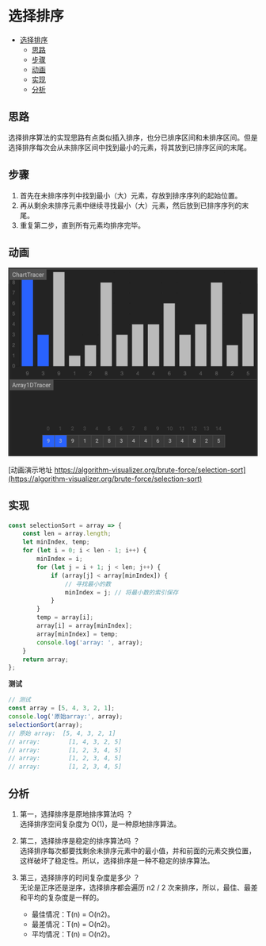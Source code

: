 选择排序
===
<!-- TOC -->

- [选择排序](#选择排序)
	- [思路](#思路)
	- [步骤](#步骤)
	- [动画](#动画)
	- [实现](#实现)
	- [分析](#分析)

<!-- /TOC -->

## 思路

选择排序算法的实现思路有点类似插入排序，也分已排序区间和未排序区间。但是选择排序每次会从未排序区间中找到最小的元素，将其放到已排序区间的末尾。

## 步骤
1. 首先在未排序序列中找到最小（大）元素，存放到排序序列的起始位置。
2. 再从剩余未排序元素中继续寻找最小（大）元素，然后放到已排序序列的末尾。
3. 重复第二步，直到所有元素均排序完毕。

## 动画

![xuanzepaixu.gif](../resource/assets/算法/xuanzepaixu.gif)

[动画演示地址 https://algorithm-visualizer.org/brute-force/selection-sort](https://algorithm-visualizer.org/brute-force/selection-sort)

## 实现
```js
const selectionSort = array => {
	const len = array.length;
	let minIndex, temp;
	for (let i = 0; i < len - 1; i++) {
		minIndex = i;
		for (let j = i + 1; j < len; j++) {
			if (array[j] < array[minIndex]) {
				// 寻找最小的数
				minIndex = j; // 将最小数的索引保存
			}
		}
		temp = array[i];
		array[i] = array[minIndex];
		array[minIndex] = temp;
		console.log('array: ', array);
	}
	return array;
};
```

**测试**

```js
// 测试
const array = [5, 4, 3, 2, 1];
console.log('原始array:', array);
selectionSort(array);
// 原始 array:  [5, 4, 3, 2, 1]
// array:  		 [1, 4, 3, 2, 5]
// array:  		 [1, 2, 3, 4, 5]
// array: 		 [1, 2, 3, 4, 5]
// array:  		 [1, 2, 3, 4, 5]
```

## 分析
1. 第一，选择排序是原地排序算法吗 ？  
   选择排序空间复杂度为 O(1)，是一种原地排序算法。

2. 第二，选择排序是稳定的排序算法吗 ？  
  选择排序每次都要找剩余未排序元素中的最小值，并和前面的元素交换位置，这样破坏了稳定性。所以，选择排序是一种不稳定的排序算法。

3. 第三，选择排序的时间复杂度是多少 ？  
  无论是正序还是逆序，选择排序都会遍历 n2 / 2 次来排序，所以，最佳、最差和平均的复杂度是一样的。
   - 最佳情况：T(n) = O(n2)。
   - 最差情况：T(n) = O(n2)。
   - 平均情况：T(n) = O(n2)。
